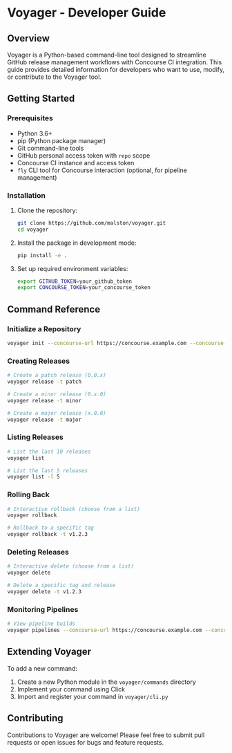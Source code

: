 # Voyager - Developer Guide

## Overview

Voyager is a Python-based command-line tool designed to streamline GitHub release management workflows with Concourse CI integration. This guide provides detailed information for developers who want to use, modify, or contribute to the Voyager tool.

## Getting Started

### Prerequisites

- Python 3.6+
- pip (Python package manager)
- Git command-line tools
- GitHub personal access token with `repo` scope
- Concourse CI instance and access token
- `fly` CLI tool for Concourse interaction (optional, for pipeline management)

### Installation

1. Clone the repository:

   ```bash
   git clone https://github.com/malston/voyager.git
   cd voyager
   ```

2. Install the package in development mode:

   ```bash
   pip install -e .
   ```

3. Set up required environment variables:

   ```bash
   export GITHUB_TOKEN=your_github_token
   export CONCOURSE_TOKEN=your_concourse_token
   ```

## Command Reference

### Initialize a Repository

```bash
voyager init --concourse-url https://concourse.example.com --concourse-team main --pipeline release-pipeline
```

### Creating Releases

```bash
# Create a patch release (0.0.x)
voyager release -t patch

# Create a minor release (0.x.0)
voyager release -t minor

# Create a major release (x.0.0)
voyager release -t major
```

### Listing Releases

```bash
# List the last 10 releases
voyager list

# List the last 5 releases
voyager list -l 5
```

### Rolling Back

```bash
# Interactive rollback (choose from a list)
voyager rollback

# Rollback to a specific tag
voyager rollback -t v1.2.3
```

### Deleting Releases

```bash
# Interactive delete (choose from a list)
voyager delete

# Delete a specific tag and release
voyager delete -t v1.2.3
```

### Monitoring Pipelines

```bash
# View pipeline builds
voyager pipelines --concourse-url https://concourse.example.com --concourse-team main --pipeline release-pipeline
```

## Extending Voyager

To add a new command:

1. Create a new Python module in the `voyager/commands` directory
2. Implement your command using Click
3. Import and register your command in `voyager/cli.py`

## Contributing

Contributions to Voyager are welcome! Please feel free to submit pull requests or open issues for bugs and feature requests.
